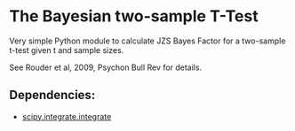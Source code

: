 # The Bayesian two-sample T-Test

Very simple Python module to calculate JZS Bayes Factor for a two-sample t-test given t and sample sizes.

See Rouder et al, 2009, Psychon Bull Rev for details.

## Dependencies:

* [scipy.integrate.integrate](https://docs.scipy.org/doc/scipy/reference/tutorial/integrate.html)
